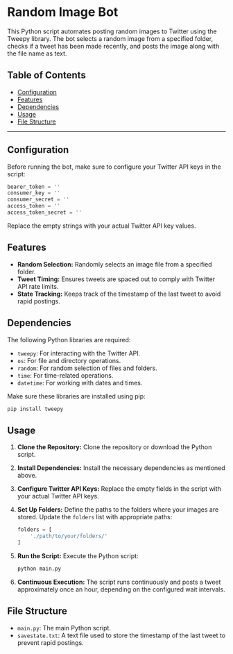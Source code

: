 # Random Image Bot

This Python script automates posting random images to Twitter using the Tweepy library. The bot selects a random image from a specified folder, checks if a tweet has been made recently, and posts the image along with the file name as text.

## Table of Contents

- [Configuration](#configuration)
- [Features](#features)
- [Dependencies](#dependencies)
- [Usage](#usage)
- [File Structure](#file-structure)

---

## Configuration <a name="configuration"></a>

Before running the bot, make sure to configure your Twitter API keys in the script:

```python
bearer_token = ''
consumer_key = ''
consumer_secret = ''
access_token = ''
access_token_secret = ''
```

Replace the empty strings with your actual Twitter API key values.

## Features <a name="features"></a>

- **Random Selection:** Randomly selects an image file from a specified folder.
- **Tweet Timing:** Ensures tweets are spaced out to comply with Twitter API rate limits.
- **State Tracking:** Keeps track of the timestamp of the last tweet to avoid rapid postings.

## Dependencies <a name="dependencies"></a>

The following Python libraries are required:

- `tweepy`: For interacting with the Twitter API.
- `os`: For file and directory operations.
- `random`: For random selection of files and folders.
- `time`: For time-related operations.
- `datetime`: For working with dates and times.

Make sure these libraries are installed using pip:

```bash
pip install tweepy
```

## Usage <a name="usage"></a>

1. **Clone the Repository:** Clone the repository or download the Python script.

2. **Install Dependencies:** Install the necessary dependencies as mentioned above.

3. **Configure Twitter API Keys:** Replace the empty fields in the script with your actual Twitter API keys.

4. **Set Up Folders:** Define the paths to the folders where your images are stored. Update the `folders` list with appropriate paths:

   ```python
   folders = [
       './path/to/your/folders/'
   ]
   ```

5. **Run the Script:** Execute the Python script:

   ```bash
   python main.py
   ```

6. **Continuous Execution:** The script runs continuously and posts a tweet approximately once an hour, depending on the configured wait intervals.

## File Structure <a name="file-structure"></a>

- `main.py`: The main Python script.
- `savestate.txt`: A text file used to store the timestamp of the last tweet to prevent rapid postings.
